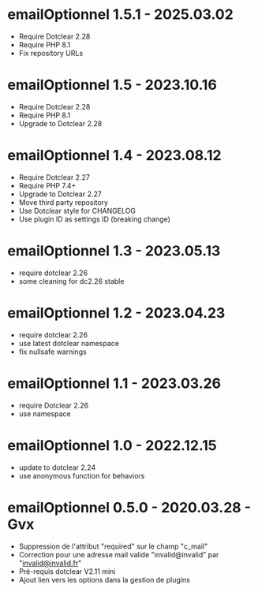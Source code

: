 emailOptionnel 1.5.1 - 2025.03.02
===========================================================
* Require Dotclear 2.28
* Require PHP 8.1
* Fix repository URLs

emailOptionnel 1.5 - 2023.10.16
===========================================================
* Require Dotclear 2.28
* Require PHP 8.1
* Upgrade to Dotclear 2.28

emailOptionnel 1.4 - 2023.08.12
===========================================================
* Require Dotclear 2.27
* Require PHP 7.4+
* Upgrade to Dotclear 2.27
* Move third party repository
* Use Dotclear style for CHANGELOG
* Use plugin ID as settings ID (breaking change)

emailOptionnel 1.3 - 2023.05.13
===========================================================
* require dotclear 2.26
* some cleaning for dc2.26 stable

emailOptionnel 1.2 - 2023.04.23
===========================================================
* require dotclear 2.26
* use latest dotclear namespace
* fix nullsafe warnings

emailOptionnel 1.1 - 2023.03.26
===========================================================
* require Dotclear 2.26
* use namespace

emailOptionnel 1.0 - 2022.12.15
===========================================================
* update to dotclear 2.24
* use anonymous function for behaviors

emailOptionnel 0.5.0 - 2020.03.28 - Gvx
===========================================================
* Suppression de l'attribut "required" sur le champ "c_mail"
* Correction pour une adresse mail valide "invalid@invalid" par "invalid@invalid.fr"
* Pré-requis dotclear V2.11 mini
* Ajout lien vers les options dans la gestion de plugins
